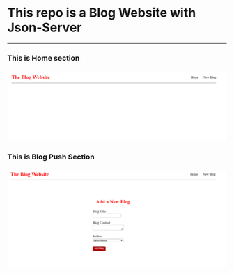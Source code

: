 <h1>This repo is a Blog Website with Json-Server
</h1>
<hr>
<h3>This is Home section<h3/>
   <img src="photo/Screenshot 2022-12-20 004031.png" alt="" />
   <h3>This is Blog Push Section<h3/>
    <img src="photo/Screenshot 2022-12-20 004058.png" alt="" />
